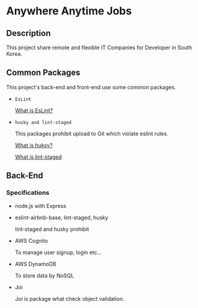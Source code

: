 # Anywhere Anytime Jobs

## Description

This project share remote and flexible IT Companies for Developer in South Korea.

## Common Packages

This project's back-end and front-end use some common packages.

- `EsLint`

  [What is EsLint?](https://eslint.org/docs/about/)

- `husky and lint-staged`

  This packages prohibit upload to Git which violate eslint rules.

  [What is huksy?](https://www.npmjs.com/package/husky)

  [What is lint-staged](https://www.npmjs.com/package/lint-staged)

## Back-End

### Specifications

- node.js with Express

- eslint-airbnb-base, lint-staged, husky

  lint-staged and husky prohibit

- AWS Cognito

  To manage user signup, login etc...

- AWS DynamoDB

  To store data by NoSQL

- Joi

  Joi is package what check object validation.
